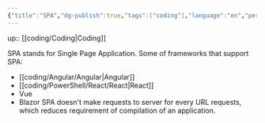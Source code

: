 ```yaml
---
{"title":"SPA","dg-publish":true,"tags":["coding"],"language":"en","permalink":"/coding/spa/","dgPassFrontmatter":true}
---
```


up:: [[coding/Coding\|Coding]]

SPA stands for Single Page Application. Some of frameworks that support SPA:
- [[coding/Angular/Angular\|Angular]]
- [[coding/PowerShell/React/React\|React]]
- Vue
- Blazor
SPA doesn't make requests to server for every URL requests, which reduces requirement of compilation of an application.